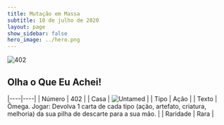 ```yaml
---
title: Mutação em Massa
subtitle: 10 de julho de 2020
layout: page
show_sidebar: false
hero_image: ../hero.png
---
```


![402](https://cdn.keyforgegame.com/media/card_front/pt/479_402_VV42972V63FJ_pt.png)

## Olha o Que Eu Achei!

|----|----|
| Número | 402 |
| Casa | ![Untamed](https://archonarcana.com/images/thumb/b/bd/Untamed.png/22px-Untamed.png "Indomados") |
| Tipo | Ação |
| Texto | Ômega.  Jogar: Devolva 1 carta de cada tipo (ação, artefato, criatura, melhoria) da sua pilha de descarte para a sua mão. |
| Raridade | Rara |
